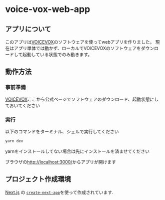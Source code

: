 
# voice-vox-web-app

## アプリについて

このアプリは[VOICEVOX](https://voicevox.hiroshiba.jp/)のソフトウェアを使ってwebアプリを作りました。
現在はアプリ単体では動かず、ローカルでVOICEVOXのソフトウェアをダウンロードして起動している状態でのみ動きます。

## 動作方法
### 事前準備
[VOICEVOX](https://voicevox.hiroshiba.jp/)ここから公式ページでソフトウェアのダウンロード、起動状態にしておいてください

### 実行
以下のコマンドをターミナル、シェルで実行してください
```bash
yarn dev
```

yarnをインストールしてない場合は先にインストールを済ませてください

ブラウザの[http://localhost:3000/](http://localhost:3000/)からアプリが開けます

## プロジェクト作成環境
[Next.js](https://nextjs.org/) の [`create-next-app`](https://github.com/vercel/next.js/tree/canary/packages/create-next-app)を使って作成されています.